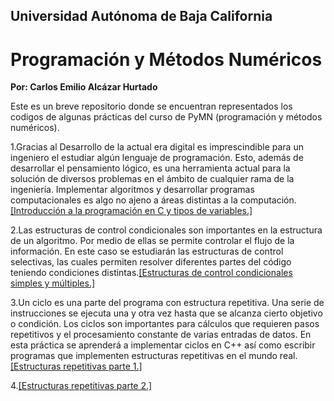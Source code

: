 ## Universidad Autónoma de Baja California 
# Programación y Métodos Numéricos 

**Por: Carlos Emilio Alcázar Hurtado**

Este es un breve repositorio donde se encuentran representados los codigos de algunas prácticas 
del curso de PyMN (programación y métodos numéricos).

1.Gracias al Desarrollo de la actual era digital es imprescindible para un ingeniero el estudiar
algún lenguaje de programación. Esto, además de desarrollar el pensamiento lógico, es una
herramienta actual para la solución de diversos problemas en el ámbito de cualquier rama de la
ingeniería. Implementar algoritmos y desarrollar programas computacionales es algo no ajeno a
áreas distintas a la computación.[[Introducción a la programación en C y tipos de variables.]](https://github.com/Emilio23A/Proyecto_de_PyMN/commit/e52c3bb86063af71598d90df7b402d59746077c5)

2.Las estructuras de control condicionales son importantes en la estructura de un algoritmo. Por
medio de ellas se permite controlar el flujo de la información. En este caso se estudiarán las
estructuras de control selectivas, las cuales permiten resolver diferentes partes del código
teniendo condiciones distintas.[[Estructuras de control condicionales simples y múltiples.]](https://github.com/Emilio23A/Proyecto_de_PyMN/commit/d8134c924bce7eeca2cca9ec69db355bee23cad1)

3.Un ciclo es una parte del programa con estructura repetitiva. Una serie de instrucciones se
ejecuta una y otra vez hasta que se alcanza cierto objetivo o condición. Los ciclos son
importantes para cálculos que requieren pasos repetitivos y el procesamiento constante de
varias entradas de datos. En esta práctica se aprenderá a implementar ciclos en C++ así como
escribir programas que implementen estructuras repetitivas en el mundo real.[[Estructuras repetitivas parte 1.]](https://github.com/Emilio23A/Proyecto_de_PyMN/blob/main/practica%203%20ejercicio%204.2%20(1).c)

4.[[Estructuras repetitivas parte 2.]](https://github.com/Emilio23A/Proyecto_de_PyMN/commit/a6bddb7735338abcca73ae2c3a3e037625470632)
